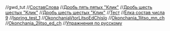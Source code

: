 //gwd_tut
//<a href="https://kurale.github.io/GWD_doc/Sostav_slova.html">СоставСлова</a>
//<a href="https://kurale.github.io/GWD_doc/Drobi_svg_1/assets/Drob_piataia.svg">Дробь пять пятых "Клик"</a>
//<a href="https://kurale.github.io/GWD_doc/Drobi_svg_1/assets/Shestoi_2.svg">Дробь шесть шестых "Клик"</a>
//<a href="https://kurale.github.io/GWD_doc/Drobi_svg_1/assets/Treti_1.svg">Дробь шесть шестых "Клик"</a>
//<a href="https://kurale.github.io/GWD_doc/Drobi_svg_1/Drobi_svg_1.html">Тест</a>
//<a href="https://kurale.github.io/GWD_doc/Elka_2/index.html">Ёлка состав числа 9</a>
//<a href="https://kurale.github.io/GWD_doc/Test_D&D_Ispr (Опубликован)/index.html">Ispring_test_1</a>
//<a href="https://kurale.github.io/GWD_doc/Okonchania/index.html">OkonchaniaVtorLitsoEdChislo</a>
//<a href="https://kurale.github.io/GWD_doc/Okonchania/index_1L_mn_ch.html">Okonchania_1litso_mn_ch</a>
//<a href="https://kurale.github.io/GWD_doc/Okonchania/index_2L_1ch.html">Okonchania_2litso_ed_ch</a>
//<a href="https://kurale.github.io/GWD_doc/RussianLanguage/index.html">Упражнения по русскому</a>



